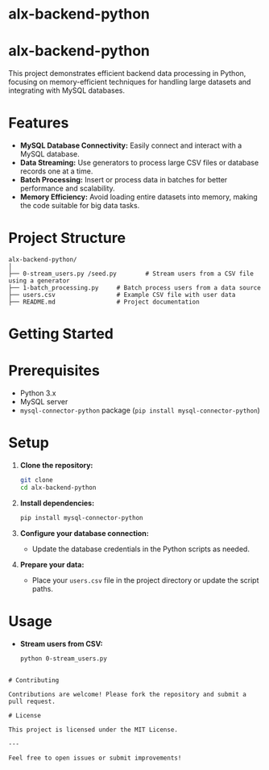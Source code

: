 # alx-backend-python

# alx-backend-python

This project demonstrates efficient backend data processing in Python, focusing on memory-efficient techniques for handling large datasets and integrating with MySQL databases.

# Features

- **MySQL Database Connectivity:** Easily connect and interact with a MySQL database.
- **Data Streaming:** Use generators to process large CSV files or database records one at a time.
- **Batch Processing:** Insert or process data in batches for better performance and scalability.
- **Memory Efficiency:** Avoid loading entire datasets into memory, making the code suitable for big data tasks.

# Project Structure

```
alx-backend-python/
│
├── 0-stream_users.py /seed.py        # Stream users from a CSV file using a generator
├── 1-batch_processing.py     # Batch process users from a data source
├── users.csv                 # Example CSV file with user data
├── README.md                 # Project documentation
```

# Getting Started

# Prerequisites

- Python 3.x
- MySQL server
- `mysql-connector-python` package (`pip install mysql-connector-python`)

# Setup

1. **Clone the repository:**
    ```sh
    git clone
    cd alx-backend-python
    ```

2. **Install dependencies:**
    ```sh
    pip install mysql-connector-python
    ```

3. **Configure your database connection:**
   - Update the database credentials in the Python scripts as needed.

4. **Prepare your data:**
   - Place your `users.csv` file in the project directory or update the script paths.

# Usage

- **Stream users from CSV:**
    ```sh
    python 0-stream_users.py
    ```


```

# Contributing

Contributions are welcome! Please fork the repository and submit a pull request.

# License

This project is licensed under the MIT License.

---

Feel free to open issues or submit improvements!